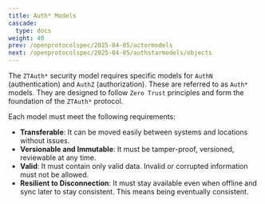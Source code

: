 ```yaml
---
title: Auth* Models
cascade:
  type: docs
weight: 40
prev: /openprotocolspec/2025-04-05/actormodels
next: /openprotocolspec/2025-04-05/authstarmodels/objects
---
```


The `ZTAuth*` security model requires specific models for `AuthN` (authentication) and `AuthZ` (authorization). These are referred to as `Auth*` models. They are designed to follow `Zero Trust` principles and form the foundation of the `ZTAuth*` protocol.

Each model must meet the following requirements:

- **Transferable**: It can be moved easily between systems and locations without issues.
- **Versionable and Immutable**: It must be tamper-proof, versioned, reviewable at any time.
- **Valid**: It must contain only valid data. Invalid or corrupted information must not be allowed.
- **Resilient to Disconnection**: It must stay available even when offline and sync later to stay consistent. This means being eventually consistent.
